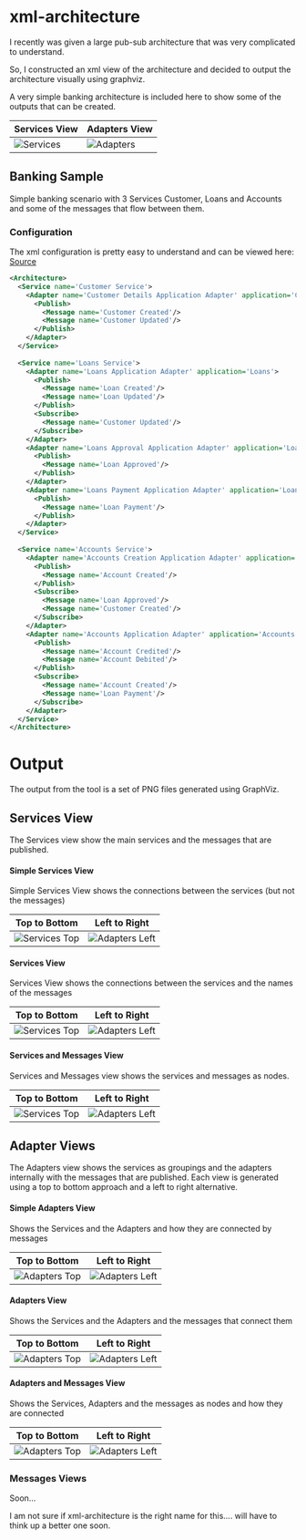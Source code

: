 xml-architecture
================

I recently was given a large pub-sub architecture that was very complicated to understand.  

So, I constructed an xml view of the architecture and decided to output the architecture visually using graphviz.

A very simple banking architecture is included here to show some of the outputs that can be created.

Services View                      | Adapters View
-----------------------------------|-----------------------------------
![Services](./doc/Sample/services-top-label.png) | ![Adapters](./doc/Sample/adapters-top-label.png)

## Banking Sample

Simple banking scenario with 3 Services Customer, Loans and Accounts and some of the messages that flow between them.

### Configuration ###

The xml configuration is pretty easy to understand and can be viewed here: [Source](./doc/Sample/Sample.xml)

```xml
<Architecture>
  <Service name='Customer Service'>
    <Adapter name='Customer Details Application Adapter' application='Customer Details'>
      <Publish>
        <Message name='Customer Created'/>
        <Message name='Customer Updated'/>
      </Publish>
    </Adapter>
  </Service>
  
  <Service name='Loans Service'>
    <Adapter name='Loans Application Adapter' application='Loans'>
      <Publish>
        <Message name='Loan Created'/>
        <Message name='Loan Updated'/>
      </Publish>
      <Subscribe>
        <Message name='Customer Updated'/>
      </Subscribe>
    </Adapter>
    <Adapter name='Loans Approval Application Adapter' application='Loan Approval'>
      <Publish>
        <Message name='Loan Approved'/>
      </Publish>
    </Adapter>
    <Adapter name='Loans Payment Application Adapter' application='Loan Payment'>
      <Publish>
        <Message name='Loan Payment'/>
      </Publish>
    </Adapter>
  </Service>
  
  <Service name='Accounts Service'>
    <Adapter name='Accounts Creation Application Adapter' application='Account Creation'>
      <Publish>
        <Message name='Account Created'/>
      </Publish>
      <Subscribe>
        <Message name='Loan Approved'/>
        <Message name='Customer Created'/>
      </Subscribe>
    </Adapter>
    <Adapter name='Accounts Application Adapter' application='Accounts'>
      <Publish>
        <Message name='Account Credited'/>
        <Message name='Account Debited'/>
      </Publish>
      <Subscribe>
        <Message name='Account Created'/>
        <Message name='Loan Payment'/>
      </Subscribe>
    </Adapter>
  </Service>
</Architecture>

```

Output
===
The output from the tool is a set of PNG files generated using GraphViz.

## Services View

The Services view show the main services and the messages that are published.

#### Simple Services View

Simple Services View shows the connections between the services (but not the messages)

Top to Bottom                                        |  Left to Right
-----------------------------------------------------|--------------------------------------------------------
![Services Top](./doc/Sample/services-top-simple.png)|![Adapters Left](./doc/Sample/services-left-simple.png)

#### Services View

Services View shows the connections between the services and the names of the messages

Top to Bottom                                        |  Left to Right
-----------------------------------------------------|--------------------------------------------------------
![Services Top](./doc/Sample/services-top-label.png)|![Adapters Left](./doc/Sample/services-left-label.png)

#### Services and Messages View

Services and Messages view shows the services and messages as nodes.

Top to Bottom                                        |  Left to Right
-----------------------------------------------------|--------------------------------------------------------
![Services Top](./doc/Sample/services-top-node.png)|![Adapters Left](./doc/Sample/services-left-node.png)


## Adapter Views

The Adapters view shows the services as groupings and the adapters internally with the messages that are published.
Each view is generated using a top to bottom approach and a left to right alternative.

#### Simple Adapters View

Shows the Services and the Adapters and how they are connected by messages

Top to Bottom                                        |  Left to Right
-----------------------------------------------------|--------------------------------------------------------
![Adapters Top](./doc/Sample/adapters-top-simple.png)|![Adapters Left](./doc/Sample/adapters-left-simple.png)

#### Adapters View

Shows the Services and the Adapters and the messages that connect them

Top to Bottom                                        |  Left to Right
-----------------------------------------------------|--------------------------------------------------------
![Adapters Top](./doc/Sample/adapters-top-label.png) |![Adapters Left](./doc/Sample/adapters-left-label.png)

#### Adapters and Messages View

Shows the Services, Adapters and the messages as nodes and how they are connected

Top to Bottom                                        |  Left to Right
-----------------------------------------------------|--------------------------------------------------------
![Adapters Top](./doc/Sample/adapters-top-node.png)  |![Adapters Left](./doc/Sample/adapters-left-node.png)

### Messages Views ###

Soon...


I am not sure if xml-architecture is the right name for this.... will have to think up a better one soon.
